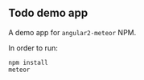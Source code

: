 ## Todo demo app

A demo app for `angular2-meteor` NPM.

In order to run:

```
npm install
meteor

```